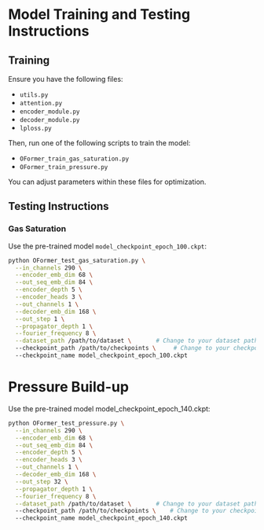 # Model Training and Testing Instructions

## Training

Ensure you have the following files: 

- `utils.py`
- `attention.py`
- `encoder_module.py`
- `decoder_module.py`
- `lploss.py`

Then, run one of the following scripts to train the model:

- `OFormer_train_gas_saturation.py`
- `OFormer_train_pressure.py`

You can adjust parameters within these files for optimization.

## Testing Instructions

### Gas Saturation

Use the pre-trained model `model_checkpoint_epoch_100.ckpt`:

```bash
python OFormer_test_gas_saturation.py \
  --in_channels 290 \
  --encoder_emb_dim 68 \
  --out_seq_emb_dim 84 \
  --encoder_depth 5 \
  --encoder_heads 3 \
  --out_channels 1 \
  --decoder_emb_dim 168 \
  --out_step 1 \
  --propagator_depth 1 \
  --fourier_frequency 8 \
  --dataset_path /path/to/dataset \       # Change to your dataset path
  --checkpoint_path /path/to/checkpoints \     # Change to your checkpoint path
  --checkpoint_name model_checkpoint_epoch_100.ckpt
```

# Pressure Build-up

Use the pre-trained model model_checkpoint_epoch_140.ckpt:

```bash
python OFormer_test_pressure.py \
  --in_channels 290 \
  --encoder_emb_dim 68 \
  --out_seq_emb_dim 84 \
  --encoder_depth 5 \
  --encoder_heads 3 \
  --out_channels 1 \
  --decoder_emb_dim 168 \
  --out_step 32 \
  --propagator_depth 1 \
  --fourier_frequency 8 \
  --dataset_path /path/to/dataset \       # Change to your dataset path
  --checkpoint_path /path/to/checkpoints \    # Change to your checkpoint path
  --checkpoint_name model_checkpoint_epoch_140.ckpt
